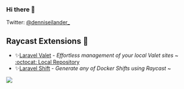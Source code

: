 ### Hi there 👋

Twitter: [@denniseilander_](https://twitter.com/denniseilander_)

## Raycast Extensions 🚀

- ✨[Laravel Valet](https://www.raycast.com/denniseilander/laravel-valet) - _Effortless management of your local Valet sites_ ~ [:octocat: Local Repository](https://github.com/denniseilander/raycast-laravel-valet)
- ✨[Laravel Shift](https://www.raycast.com/denniseilander/laravel-shift) - _Generate any of Docker Shifts using Raycast_ ~


<!--
**denniseilander/denniseilander** is a ✨ _special_ ✨ repository because its `README.md` (this file) appears on your GitHub profile.
-->

![](https://hit.yhype.me/github/profile?user_id=3907144)
